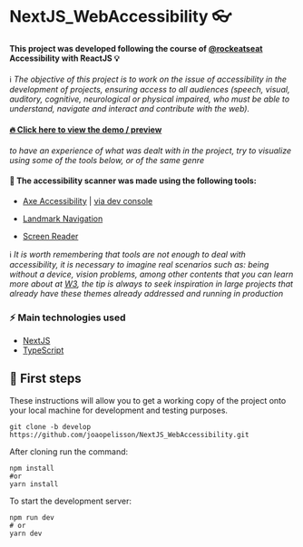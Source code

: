 # NextJS_WebAccessibility 👓

#### This project was developed following the course of [@rockeatseat](https://www.rocketseat.com.br/) Accessibility with ReactJS 💡

ℹ _The objective of this project is to work on the issue of accessibility in the development of projects, ensuring access to all audiences (speech, visual, auditory, cognitive, neurological or physical impaired, who must be able to understand, navigate and interact and contribute with the web)._

#### [🔥 Click here to view the demo / preview](https://next-js-web-accessibility.vercel.app/)
_to have an experience of what was dealt with in the project, try to visualize using some of the tools below, or of the same genre_


#### 📌 The accessibility scanner was made using the following tools:

- [Axe Accessibility](https://www.deque.com/axe/) | [via dev console](https://www.npmjs.com/package/@axe-core/react)

- [Landmark Navigation](https://chrome.google.com/webstore/detail/landmark-navigation-via-k/ddpokpbjopmeeiiolheejjpkonlkklgp)

- [Screen Reader](https://chrome.google.com/webstore/detail/screen-reader/kgejglhpjiefppelpmljglcjbhoiplfn)

ℹ _It is worth remembering that tools are not enough to deal with accessibility, it is necessary to imagine real scenarios such as: being without a device, vision problems, among other contents that you can learn more about at [W3](https://www.w3.org/WAI/), the tip is always to seek inspiration in large projects that already have these themes already addressed and running in production_


### ⚡ Main technologies used
- [NextJS](https://nextjs.org/)
- [TypeScript](https://www.typescriptlang.org/)

## 🚀 First steps

These instructions will allow you to get a working copy of the project onto your local machine for development and testing purposes.

```
git clone -b develop https://github.com/joaopelisson/NextJS_WebAccessibility.git
```

After cloning run the command:

```
npm install
#or
yarn install
```

To start the development server:

```
npm run dev
# or
yarn dev
```
